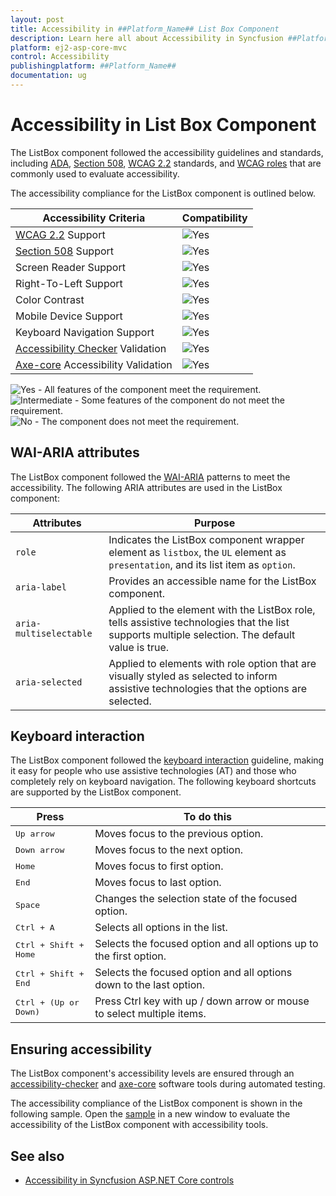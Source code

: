 ```yaml
---
layout: post
title: Accessibility in ##Platform_Name## List Box Component
description: Learn here all about Accessibility in Syncfusion ##Platform_Name## List Box component of Syncfusion Essential JS 2 and more.
platform: ej2-asp-core-mvc
control: Accessibility
publishingplatform: ##Platform_Name##
documentation: ug
---
```


# Accessibility in List Box Component

The ListBox component followed the accessibility guidelines and standards, including [ADA](https://www.ada.gov/), [Section 508](https://www.section508.gov/), [WCAG 2.2](https://www.w3.org/TR/WCAG22/) standards, and [WCAG roles](https://www.w3.org/TR/wai-aria/#roles) that are commonly used to evaluate accessibility.

The accessibility compliance for the ListBox component is outlined below.

| Accessibility Criteria | Compatibility |
| -- | -- |
| [WCAG 2.2](https://www.w3.org/TR/WCAG22/) Support | <img src="https://cdn.syncfusion.com/content/images/landing-page/yes.png" alt="Yes"> |
| [Section 508](https://www.section508.gov/) Support | <img src="https://cdn.syncfusion.com/content/images/landing-page/yes.png" alt="Yes"> |
| Screen Reader Support | <img src="https://cdn.syncfusion.com/content/images/landing-page/yes.png" alt="Yes"> |
| Right-To-Left Support | <img src="https://cdn.syncfusion.com/content/images/landing-page/yes.png" alt="Yes"> |
| Color Contrast | <img src="https://cdn.syncfusion.com/content/images/landing-page/yes.png" alt="Yes"> |
| Mobile Device Support | <img src="https://cdn.syncfusion.com/content/images/landing-page/yes.png" alt="Yes"> |
| Keyboard Navigation Support | <img src="https://cdn.syncfusion.com/content/images/landing-page/yes.png" alt="Yes"> |
| [Accessibility Checker](https://www.npmjs.com/package/accessibility-checker) Validation | <img src="https://cdn.syncfusion.com/content/images/landing-page/yes.png" alt="Yes"> |
| [Axe-core](https://www.npmjs.com/package/axe-core) Accessibility Validation | <img src="https://cdn.syncfusion.com/content/images/landing-page/yes.png" alt="Yes"> |

<style>
    .post .post-content img {
        display: inline-block;
        margin: 0.5em 0;
    }
</style>
<div><img src="https://cdn.syncfusion.com/content/images/landing-page/yes.png" alt="Yes"> - All features of the component meet the requirement.</div>

<div><img src="https://cdn.syncfusion.com/content/images/landing-page/intermediate.png" alt="Intermediate"> - Some features of the component do not meet the requirement.</div>

<div><img src="https://cdn.syncfusion.com/content/images/landing-page/no.png" alt="No"> - The component does not meet the requirement.</div>

## WAI-ARIA attributes

The ListBox component followed the [WAI-ARIA](https://www.w3.org/WAI/ARIA/apg/patterns/listbox/) patterns to meet the accessibility. The following ARIA attributes are used in the ListBox component:

| Attributes | Purpose |
| --- | --- |
| `role` | Indicates the ListBox component wrapper element as `listbox`, the `UL` element as `presentation`, and its list item as `option`. |
| `aria-label` | Provides an accessible name for the ListBox component. |
| `aria-multiselectable` | Applied to the element with the ListBox role, tells assistive technologies that the list supports multiple selection. The default value is true. |
| `aria-selected` | Applied to elements with role option that are visually styled as selected to inform assistive technologies that the options are selected. |

## Keyboard interaction

The ListBox component followed the [keyboard interaction](https://www.w3.org/WAI/ARIA/apg/patterns/listbox/#keyboardinteraction) guideline, making it easy for people who use assistive technologies (AT) and those who completely rely on keyboard navigation. The following keyboard shortcuts are supported by the ListBox component.

| **Press** | **To do this** |
| --- | --- |
| <kbd>Up arrow</kbd> | Moves focus to the previous option. |
| <kbd>Down arrow</kbd> | Moves focus to the next option. |
| <kbd>Home</kbd> | Moves focus to first option. |
| <kbd>End</kbd> | Moves focus to last option. |
| <kbd>Space</kbd> | Changes the selection state of the focused option. |
| <kbd>Ctrl + A</kbd> | Selects all options in the list. |
| <kbd>Ctrl + Shift + Home</kbd> | Selects the focused option and all options up to the first option. |
| <kbd>Ctrl + Shift + End</kbd> | Selects the focused option and all options down to the last option. |
| <kbd>Ctrl + (Up or Down)</kbd> | Press Ctrl key with up / down arrow or mouse to select multiple items. |

## Ensuring accessibility

The ListBox component's accessibility levels are ensured through an [accessibility-checker](https://www.npmjs.com/package/accessibility-checker) and [axe-core](https://www.npmjs.com/package/axe-core) software tools during automated testing.

The accessibility compliance of the ListBox component is shown in the following sample. Open the [sample](https://ej2.syncfusion.com/accessibility/list-box.html) in a new window to evaluate the accessibility of the ListBox component with accessibility tools.

## See also

* [Accessibility in Syncfusion ASP.NET Core controls](../common/accessibility)
